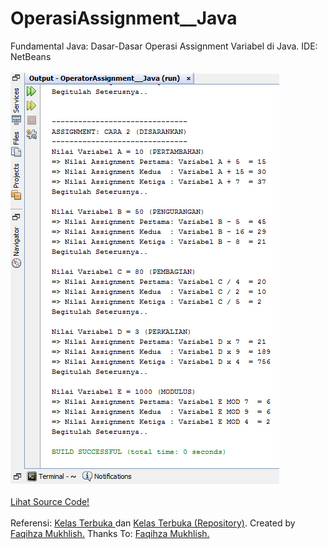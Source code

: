 # OperasiAssignment__Java
Fundamental Java: Dasar-Dasar Operasi Assignment Variabel di Java. IDE: NetBeans<br><br>
<img src="https://github.com/RizkyKhapidsyah/OperasiAssignment__Java/blob/master/result/Capture.PNG"><br><br>
<a href="https://github.com/RizkyKhapidsyah/OperasiAssignment__Java/blob/master/src/OperatorAssignment.java">Lihat Source Code!</a><br><br>
Referensi: <a href="https://www.youtube.com/user/faqihzamukhlish"> Kelas Terbuka </a> dan <a href="https://github.com/kelasterbuka"> Kelas Terbuka (Repository)</a>. Created by <a href="https://github.com/faqihza">Faqihza Mukhlish.</a> Thanks To: <a href="https://www.youtube.com/channel/UCRGHjysoCemh4y7tCJQs30w/about">Faqihza Mukhlish.</a>
